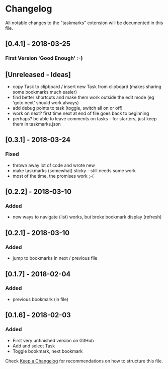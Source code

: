 # Changelog
All notable changes to the "taskmarks" extension will be documented in this file.

## [0.4.1] - 2018-03-25
### First Version 'Good Enough' :-)

## [Unreleased - Ideas]
- copy Task to clipboard / insert new Task from clipboard (makes sharing some bookmarks much easier)
- find better shortcuts and make them work outside the edit mode (eg 'goto next' should work always)
- add debug points to task (toggle, switch all on or off)
- work on next? first time next at end of file goes back to beginning
- perhaps? be able to leave comments on tasks - for starters, just keep them in taskmarks.json

## [0.3.1] - 2018-03-24
### Fixed
- thrown away lot of code and wrote new
- make taskmarks (somewhat) sticky - still needs some work
- most of the time, the promises work ;-(

## [0.2.2] - 2018-03-10
### Added
- new ways to navigate (list) works, but broke bookmark display (refresh)

## [0.2.1] - 2018-03-10
### Added
- jump to bookmarks in next / previous file

## [0.1.7] - 2018-02-04
### Added
- previous bookmark (in file)

## [0.1.6] - 2018-02-03
### Added
- First very unfinished version on GitHub
- Add and select Task
- Toggle bookmark, next bookmark


Check [Keep a Changelog](http://keepachangelog.com/) for recommendations on how to structure this file.

